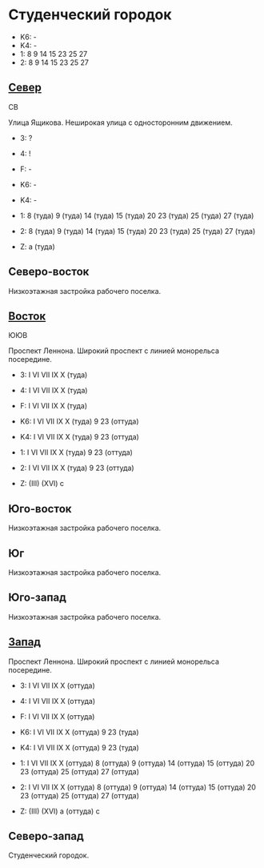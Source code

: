 # Студенческий городок

* K6:   -
* K4:   -
* 1:    8   9   14  15  23  25  27
* 2:    8   9   14  15  23  25  27

## [Север](./10580095.md)

СВ

Улица Ящикова.
Неширокая улица с односторонним движением.

* 3:    ?
* 4:    !
* F:    -

* K6:   -
* K4:   -
* 1:    8 (туда)    9 (туда)    14 (туда)   15 (туда)   20
        23 (туда)   25 (туда)   27 (туда)
* 2:    8 (туда)    9 (туда)    14 (туда)   15 (туда)   20
        23 (туда)   25 (туда)   27 (туда)

* Z:    a (туда)

## Северо-восток

Низкоэтажная застройка рабочего поселка.

## [Восток](./10585100.md)

ЮЮВ

Проспект Леннона.
Широкий проспект с линией монорельса посередине.

* 3:    I   VI  VII IX  X (туда)
* 4:    I   VI  VII IX  X (туда)
* F:    I   VI  VII IX  X (туда)

* K6:   I   VI  VII IX  X (туда)
        9   23 (оттуда)
* K4:   I   VI  VII IX  X (туда)
        9   23 (оттуда)
* 1:    I   VI  VII IX  X (туда)
        9   23 (оттуда)
* 2:    I   VI  VII IX  X (туда)
        9   23 (оттуда)

* Z:    (III)   (XVI)
        c

## Юго-восток

Низкоэтажная застройка рабочего поселка.

## Юг

Низкоэтажная застройка рабочего поселка.

## Юго-запад

Низкоэтажная застройка рабочего поселка.

## [Запад](./10570100.md)

Проспект Леннона.
Широкий проспект с линией монорельса посередине.

* 3:    I   VI  VII IX  X (оттуда)
* 4:    I   VI  VII IX  X (оттуда)
* F:    I   VI  VII IX  X (оттуда)

* K6:   I   VI  VII IX  X (оттуда)
        9   23 (туда)
* K4:   I   VI  VII IX  X (оттуда)
        9   23 (туда)
* 1:    I   VI  VII IX  X (оттуда)
        8 (оттуда)  9 (оттуда)  14 (оттуда) 15 (оттуда) 20
        23 (оттуда) 25 (оттуда) 27 (оттуда)
* 2:    I   VI  VII IX  X (оттуда)
        8 (оттуда)  9 (оттуда)  14 (оттуда) 15 (оттуда) 20
        23 (оттуда) 25 (оттуда) 27 (оттуда)

* Z:    (III)   (XVI)
        a (оттуда)  c

## Северо-запад

Студенческий городок.

